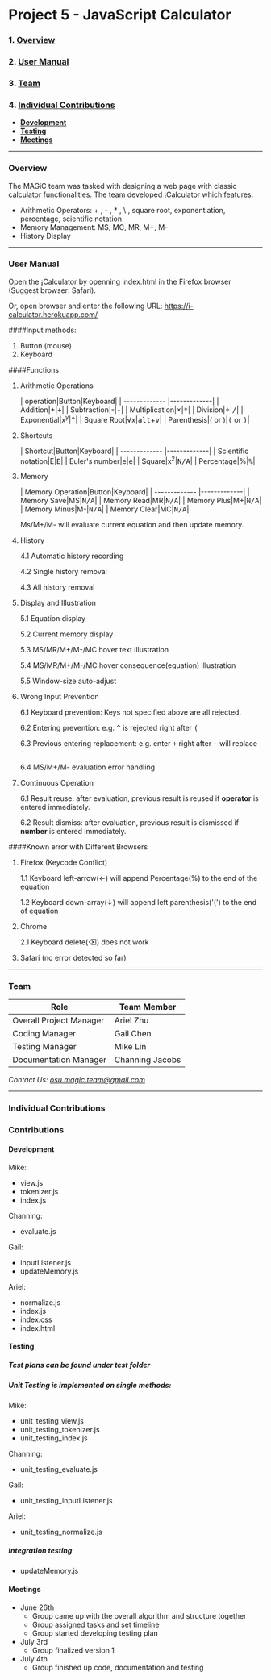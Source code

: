 # Project 5 - JavaScript Calculator
### 1. [Overview](#overview)
### 2. [User Manual](#user-manual)
### 3. [Team](#team)
### 4. [Individual Contributions](#individual-contributions)
  * **[Development](#development)**
  * **[Testing](#testing)**
  * **[Meetings](#meetings)**

***

### Overview

The MAGiC team was tasked with designing a web page with classic calculator functionalities. The team developed ¡Calculator which features:
  *  Arithmetic Operators: + , - , * , \ , square root, exponentiation, percentage, scientific notation
  *  Memory Management: MS, MC, MR, M+, M-
  *  History Display

***

### User Manual
Open the ¡Calculator by openning index.html in the Firefox browser (Suggest browser: Safari).

Or, open browser and enter the following URL: https://i-calculator.herokuapp.com/

####Input methods:
1. Button (mouse)
2. Keyboard

####Functions
1. Arithmetic Operations

	| operation|Button|Keyboard|
	| ------------- |-------------|
	| Addition|+|<kbd>+</kbd>|
	| Subtraction|-|<kbd>-</kbd>|
	| Multiplication|×|<kbd>*</kbd>|
	| Division|÷|<kbd>/</kbd>|
	| Exponential|x<sup>y</sup>|<kbd>^</kbd>|
	| Square Root|√x|<kbd>alt</kbd>+<kbd>v</kbd>|
	| Parenthesis|( or )|<kbd>(</kbd> or <kbd>)</kbd>|
2. Shortcuts

	| Shortcut|Button|Keyboard|
	| ------------- |-------------|
	| Scientific notation|E|<kbd>E</kbd>|
	| Euler's number|e|<kbd>e</kbd>|
	| Square|x<sup>2</sup>|<kbd>N/A</kbd>|
	| Percentage|%|<kbd>%</kbd>|
3. Memory

	| Memory Operation|Button|Keyboard|
	| ------------- |-------------|
	| Memory Save|MS|<kbd>N/A</kbd>|
	| Memory Read|MR|<kbd>N/A</kbd>|
	| Memory Plus|M+|<kbd>N/A</kbd>|
	| Memory Minus|M-|<kbd>N/A</kbd>|
	| Memory Clear|MC|<kbd>N/A</kbd>|
	
	Ms/M+/M- will evaluate current equation and then update memory.
4. History

	4.1 Automatic history recording
	
	4.2 Single history removal
	
	4.3 All history removal
5. Display and Illustration

	5.1 Equation display
	
	5.2 Current memory display
	
	5.3 MS/MR/M+/M-/MC hover text illustration
	
	5.4 MS/MR/M+/M-/MC hover consequence(equation) illustration
	
	5.5 Window-size auto-adjust
6. Wrong Input Prevention

	6.1 Keyboard prevention: Keys not specified above are all rejected.
	
	6.2 Entering prevention: e.g. <kbd>^</kbd> is rejected right after <kbd>(</kbd>
	
	6.3 Previous entering replacement: e.g. enter <kbd>+</kbd> right after <kbd>-</kbd> will replace <kbd>-</kbd>
	
	6.4 MS/M+/M- evaluation error handling
	
7. Continuous Operation

	6.1 Result reuse: after evaluation, previous result is reused if <b>operator</b> is entered immediately.
	
	6.2 Result dismiss: after evaluation, previous result is dismissed if <b>number</b> is entered immediately.


####Known error with Different Browsers
1. Firefox (Keycode Conflict)

	1.1 Keyboard left-arrow(←) will append Percentage(%) to the end of the equation
	
	1.2 Keyboard down-array(↓) will append left parenthesis('(') to the end of equation
2. Chrome
	
	2.1 Keyboard delete(⌫) does not work
3. Safari (no error detected so far)


***

### Team

| Role|Team Member|
| ------------- |-------------|
| Overall Project Manager|  Ariel Zhu |
|Coding Manager|Gail Chen|
|Testing Manager|Mike Lin|
|Documentation Manager| Channing Jacobs|

*Contact Us: osu.magic.team@gmail.com*

***

### Individual Contributions

### Contributions

#### Development
Mike:
* view.js
* tokenizer.js
* index.js

Channing:
* evaluate.js

Gail:
* inputListener.js
* updateMemory.js


Ariel:
* normalize.js
* index.js
* index.css
* index.html

#### Testing
##### Test plans can be found under test folder
##### Unit Testing is implemented on single methods:
Mike:
* unit_testing_view.js
* unit_testing_tokenizer.js
* unit_testing_index.js

Channing:
* unit_testing_evaluate.js

Gail:
* unit_testing_inputListener.js


Ariel:
* unit_testing_normalize.js

##### Integration testing
* updateMemory.js

#### Meetings

* June 26th
  * Group came up with the overall algorithm and structure together
  * Group assigned tasks and set timeline
  * Group started developing testing plan
* July 3rd
  * Group finalized version 1
* July 4th
  * Group finished up code, documentation and testing

